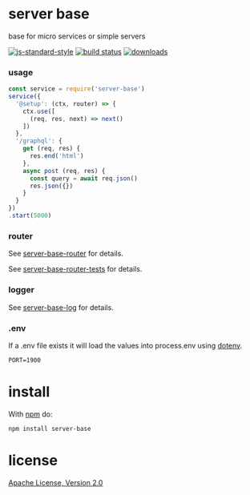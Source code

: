 # server base

base for micro services or simple servers

[![js-standard-style](https://img.shields.io/badge/code_style-standard-brightgreen.svg)](https://github.com/feross/standard)
[![build status](https://api.travis-ci.org/JamesKyburz/server-base.svg)](https://travis-ci.org/JamesKyburz/server-base)
[![downloads](https://img.shields.io/npm/dm/server-base.svg)](https://npmjs.org/package/server-base)

### usage

```javascript
const service = require('server-base')
service({
  '@setup': (ctx, router) => {
    ctx.use([
      (req, res, next) => next()
    ])
  },
  '/graphql': {
    get (req, res) {
      res.end('html')
    },
    async post (req, res) {
      const query = await req.json()
      res.json({})
    }
  }
})
.start(5000)
```

### router

See [server-base-router](https://github.com/JamesKyburz/server-base/tree/master/packages/server-base-router) for details.

See [server-base-router-tests](https://github.com/JamesKyburz/server-base/tree/master/packages/server-base-router/test) for details.

### logger

See [server-base-log](https://github.com/JamesKyburz/server-base/tree/master/packages/server-base-log) for details.

### .env

If a .env file exists it will load the values into process.env using [dotenv](https://npm.im/dotenv).

```dosini
PORT=1900
```

# install

With [npm](https://npmjs.org) do:

```
npm install server-base
```

# license
[Apache License, Version 2.0](LICENSE)
